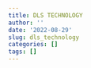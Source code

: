 ```yaml
---
title: DLS TECHNOLOGY
author: ''
date: '2022-08-29'
slug: dls_technology
categories: []
tags: []
---
```

